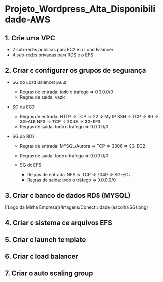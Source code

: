 # Projeto_Wordpress_Alta_Disponibilidade-AWS

## 1. Crie uma VPC

   - 2 sub-redes públicas para EC2 e o Load Balancer
   - 4 sub-redes privadas para RDS e o EFS

## 2. Criar e configurar os grupos de segurança

   - SG do Load Balancer(ALB)
     - Regras de entrada:
       todo o tráfego => 0.0.0.0/0
     - Regras de saída:
       vazio
       
   - SG da EC2:
     - Regras de entrada:
       HTTP => TCP => 22 => My IP
       SSH => TCP => 80 => SG-ALB
       NFS => TCP => 2049 => SG-EFS
     - Regras de saída:
       todo o tráfego => 0.0.0.0/0
       
- SG do RDS
     - Regras de entrada:
       MYSQL/Aurora => TCP => 3306 => SG-EC2
     - Regras de saída:
       todo o tráfego => 0.0.0.0/0
       
   - SG do EFS:
     - Regras de entrada:
       NFS => TCP => 2049 => SG-EC2
     - Regras de saída:
       todo o tráfego => 0.0.0.0/0


## 3. Criar o banco de dados RDS (MYSQL)
![Logo da Minha Empresa](/imagens/Conectividade (escolha SG).png)
## 4. Criar o sistema de arquivos EFS
## 5. Criar o launch template
## 6. Criar o load balancer
## 7. Criar o auto scaling group

